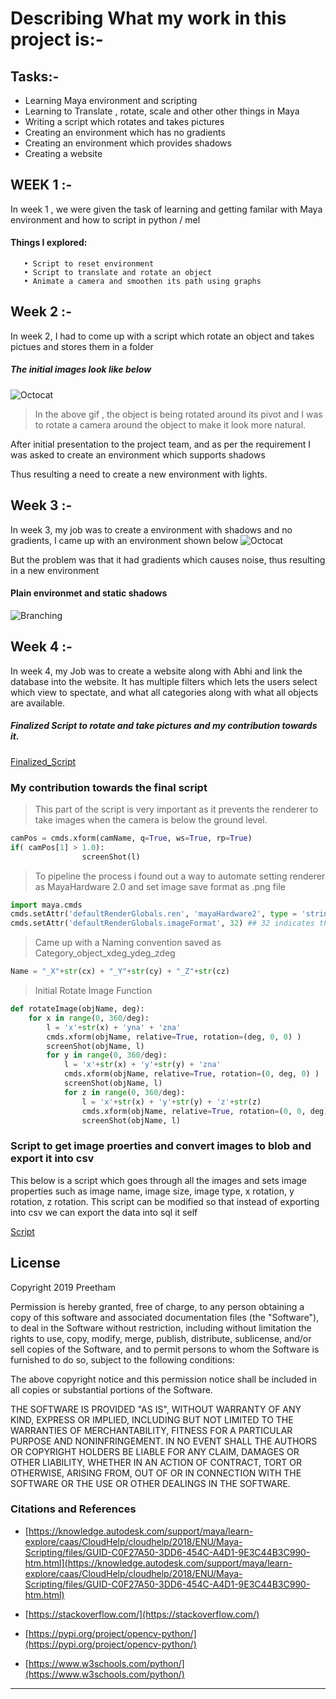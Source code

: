 # Describing What my work in this project is:-

## Tasks:-
  * Learning Maya environment and scripting
  * Learning to Translate , rotate, scale and other other things in Maya
  * Writing a script which rotates and takes pictures
  * Creating an environment which has no gradients
  * Creating an environment which provides shadows
  * Creating a website

## WEEK 1 :-
  In week 1 , we were given the task of learning and getting familar with Maya environment and how to script in python / mel
  #### Things I explored:
       • Script to reset environment
       • Script to translate and rotate an object
       • Animate a camera and smoothen its path using graphs
  
## Week 2 :-
  In week 2, I had to come up with a script which rotate an object and takes pictues and stores them in a folder
  
##### The initial images look like below
  ![Octocat](https://raw.githubusercontent.com/nikunjlad/3D-Object-Classification-Using-Capsule-Networks/preetham/Maya3D-Images-Dataset/Preetham_Alladu/pivot_chair_rotate.gif)
  
> In the above gif , the object is being rotated around its pivot and I was to rotate a camera around the object to make it look more natural.
  
After initial presentation to the project team, and as per the requirement I was asked to create an environment which supports shadows
  
Thus resulting a need to create a new environment with lights.

## Week 3 :-
 In week 3, my job was to create a environment with shadows and no gradients, I came up with an environment shown below
 ![Octocat](https://raw.githubusercontent.com/nikunjlad/3D-Object-Classification-Using-Capsule-Networks/preetham/Maya3D-Images-Dataset/Preetham_Alladu/box_environment_chair.jpg)
 
 But the problem was that it had gradients which causes noise, thus resulting in a new environment
 
 #### Plain environmet and static shadows
 ![Branching](https://raw.githubusercontent.com/nikunjlad/3D-Object-Classification-Using-Capsule-Networks/preetham/Maya3D-Images-Dataset/Preetham_Alladu/sphere_evnironment_chair.gif)
 
 
 ## Week 4 :-
 In week 4, my Job was to create a website along with Abhi and link the database into the website. It has multiple filters which lets the users select which view to spectate, and what all categories along with what all objects are available.
 
 
 
 
##### Finalized Script to rotate and take pictures and my contribution towards it.

[Finalized_Script](https://github.com/nikunjlad/3D-Object-Classification-Using-Capsule-Networks/blob/master/Maya3D-Images-Dataset/Preetham_Alladu/Final_Script.py)


### My contribution towards the final script

> This part of the script is very important as it prevents the renderer to take images when the camera is below the ground level.

``` python
camPos = cmds.xform(camName, q=True, ws=True, rp=True)
if( camPos[1] > 1.0):
                screenShot(l)
```
> To pipeline the process i found out a way to automate setting renderer as MayaHardware 2.0 and set image save format as .png file

``` python
import maya.cmds
cmds.setAttr('defaultRenderGlobals.ren', 'mayaHardware2', type = 'string')
cmds.setAttr('defaultRenderGlobals.imageFormat', 32) ## 32 indicates the image is being stored as .png file
```
> Came up with a Naming convention saved as Category_object_xdeg_ydeg_zdeg

``` python
Name = "_X"+str(cx) + "_Y"+str(cy) + "_Z"+str(cz)
```

> Initial Rotate Image Function

``` python
def rotateImage(objName, deg):
    for x in range(0, 360/deg):
        l = 'x'+str(x) + 'yna' + 'zna'
        cmds.xform(objName, relative=True, rotation=(deg, 0, 0) )
        screenShot(objName, l)
        for y in range(0, 360/deg):
            l = 'x'+str(x) + 'y'+str(y) + 'zna'
            cmds.xform(objName, relative=True, rotation=(0, deg, 0) )
            screenShot(objName, l)
            for z in range(0, 360/deg):
                l = 'x'+str(x) + 'y'+str(y) + 'z'+str(z)
                cmds.xform(objName, relative=True, rotation=(0, 0, deg) )
                screenShot(objName, l)
```
### Script to get image proerties and convert images to blob and export it into csv
This below is a script which goes through all the images and sets image properties such as image name, image size, image type, x rotation, y rotation, z rotation. This script can be modified so that instead of exporting into csv we can export the data into sql it self

[Script](https://github.com/nikunjlad/3D-Object-Classification-Using-Capsule-Networks/blob/preetham/Maya3D-Images-Dataset/Preetham_Alladu/Convert_images_to_blob.py)

## License

Copyright 2019 Preetham

Permission is hereby granted, free of charge, to any person obtaining a copy of this software and associated documentation files (the "Software"), to deal in the Software without restriction, including without limitation the rights to use, copy, modify, merge, publish, distribute, sublicense, and/or sell copies of the Software, and to permit persons to whom the Software is furnished to do so, subject to the following conditions:

The above copyright notice and this permission notice shall be included in all copies or substantial portions of the Software.

THE SOFTWARE IS PROVIDED "AS IS", WITHOUT WARRANTY OF ANY KIND, EXPRESS OR IMPLIED, INCLUDING BUT NOT LIMITED TO THE WARRANTIES OF MERCHANTABILITY, FITNESS FOR A PARTICULAR PURPOSE AND NONINFRINGEMENT. IN NO EVENT SHALL THE AUTHORS OR COPYRIGHT HOLDERS BE LIABLE FOR ANY CLAIM, DAMAGES OR OTHER LIABILITY, WHETHER IN AN ACTION OF CONTRACT, TORT OR OTHERWISE, ARISING FROM, OUT OF OR IN CONNECTION WITH THE SOFTWARE OR THE USE OR OTHER DEALINGS IN THE SOFTWARE.



### Citations and References

* [https://knowledge.autodesk.com/support/maya/learn-explore/caas/CloudHelp/cloudhelp/2018/ENU/Maya-Scripting/files/GUID-C0F27A50-3DD6-454C-A4D1-9E3C44B3C990-htm.html](https://knowledge.autodesk.com/support/maya/learn-explore/caas/CloudHelp/cloudhelp/2018/ENU/Maya-Scripting/files/GUID-C0F27A50-3DD6-454C-A4D1-9E3C44B3C990-htm.html)

* [https://stackoverflow.com/](https://stackoverflow.com/)

* [https://pypi.org/project/opencv-python/](https://pypi.org/project/opencv-python/)

* [https://www.w3schools.com/python/](https://www.w3schools.com/python/)


* * * 
